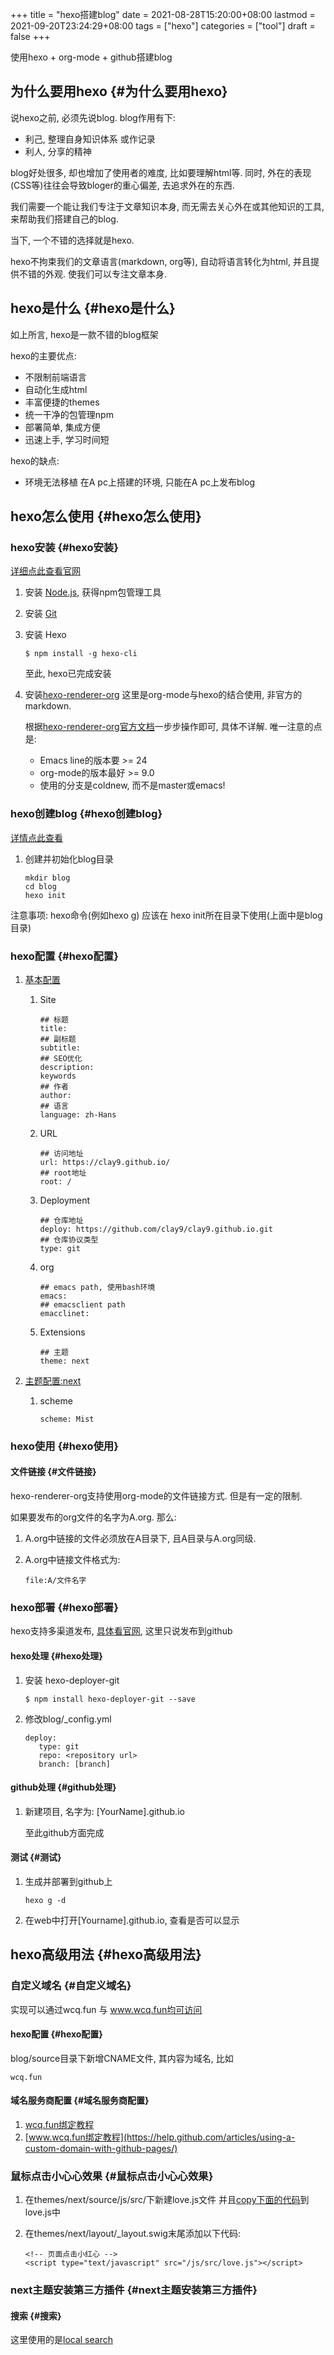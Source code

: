 +++
title = "hexo搭建blog"
date = 2021-08-28T15:20:00+08:00
lastmod = 2021-09-20T23:24:29+08:00
tags = ["hexo"]
categories = ["tool"]
draft = false
+++

使用hexo + org-mode + github搭建blog

<!--more-->


## 为什么要用hexo {#为什么要用hexo}

说hexo之前, 必须先说blog. blog作用有下:

-   利己, 整理自身知识体系 或作记录
-   利人, 分享的精神

blog好处很多, 却也增加了使用者的难度, 比如要理解html等. 同时, 外在的表现(CSS等)往往会导致bloger的重心偏差, 去追求外在的东西.

我们需要一个能让我们专注于文章知识本身, 而无需去关心外在或其他知识的工具, 来帮助我们搭建自己的blog.

当下, 一个不错的选择就是hexo.

hexo不拘束我们的文章语言(markdown, org等), 自动将语言转化为html, 并且提供不错的外观. 使我们可以专注文章本身.


## hexo是什么 {#hexo是什么}

如上所言, hexo是一款不错的blog框架

hexo的主要优点:

-   不限制前端语言
-   自动化生成html
-   丰富便捷的themes
-   统一干净的包管理npm
-   部署简单, 集成方便
-   迅速上手, 学习时间短

hexo的缺点:

-   环境无法移植
    在A pc上搭建的环境, 只能在A pc上发布blog


## hexo怎么使用 {#hexo怎么使用}


### hexo安装 {#hexo安装}

[详细点此查看官网](https://hexo.io)

1.  安装 [Node.js](https://nodejs.org/en/), 获得npm包管理工具
2.  安装 [Git](https://git-scm.com)
3.  安装 Hexo

    ```text
    $ npm install -g hexo-cli
    ```

    至此, hexo已完成安装
4.  安装[hexo-renderer-org](https://github.com/coldnew/hexo-renderer-org)
    这里是org-mode与hexo的结合使用, 非官方的markdown.

    根据[hexo-renderer-org官方文档](https://coldnew.github.io/hexo-org-example/2017/03/05/getting-started-with-hexo-and-org-mode/)一步步操作即可, 具体不详解. 唯一注意的点是:

    -   Emacs line的版本要 >= 24
    -   org-mode的版本最好 >= 9.0
    -   使用的分支是coldnew, 而不是master或emacs!


### hexo创建blog {#hexo创建blog}

[详情点此查看](https://hexo.io)

1.  创建并初始化blog目录

    ```text
    mkdir blog
    cd blog
    hexo init
    ```

注意事项:
hexo命令(例如hexo g) 应该在 hexo init所在目录下使用(上面中是blog目录)


### hexo配置 {#hexo配置}

1.  [基本配置](https://hexo.io/zh-cn/docs/configuration)
    1.  Site

        ```text
        ## 标题
        title:
        ## 副标题
        subtitle:
        ## SEO优化
        description:
        keywords
        ## 作者
        author:
        ## 语言
        language: zh-Hans
        ```
    2.  URL

        ```text
        ## 访问地址
        url: https://clay9.github.io/
        ## root地址
        root: /
        ```
    3.  Deployment

        ```text
        ## 仓库地址
        deploy: https://github.com/clay9/clay9.github.io.git
        ## 仓库协议类型
        type: git
        ```
    4.  org

        ```text
        ## emacs path, 使用bash环境
        emacs:
        ## emacsclient path
        emacclinet:
        ```
    5.  Extensions

        ```text
        ## 主题
        theme: next
        ```

2.  [主题配置:next](http://theme-next.iissnan.com/getting-started.html)
    1.  scheme

        ```text
        scheme: Mist
        ```


### hexo使用 {#hexo使用}


#### 文件链接 {#文件链接}

hexo-renderer-org支持使用org-mode的文件链接方式.
但是有一定的限制.

如果要发布的org文件的名字为A.org. 那么:

1.  A.org中链接的文件必须放在A目录下, 且A目录与A.org同级.
2.  A.org中链接文件格式为:

    ```text
    file:A/文件名字
    ```


### hexo部署 {#hexo部署}

hexo支持多渠道发布, [具体看官网](https://hexo.io/zh-cn/docs/deployment), 这里只说发布到github


#### hexo处理 {#hexo处理}

1.  安装 hexo-deployer-git

    ```text
    $ npm install hexo-deployer-git --save
    ```
2.  修改blog/\_config.yml

    ```text
    deploy:
       type: git
       repo: <repository url>
       branch: [branch]
    ```


#### github处理 {#github处理}

1.  新建项目, 名字为: [YourName].github.io

    至此github方面完成


#### 测试 {#测试}

1.  生成并部署到github上

    ```text
    hexo g -d
    ```
2.  在web中打开[Yourname].github.io, 查看是否可以显示


## hexo高级用法 {#hexo高级用法}


### 自定义域名 {#自定义域名}

实现可以通过wcq.fun 与 www.wcq.fun均可访问


#### hexo配置 {#hexo配置}

blog/source目录下新增CNAME文件, 其内容为域名, 比如

```text
wcq.fun
```


#### 域名服务商配置 {#域名服务商配置}

1.  [wcq.fun绑定教程](https://help.github.com/articles/using-a-custom-domain-with-github-pages/)
2.  [www.wcq.fun绑定教程](https://help.github.com/articles/using-a-custom-domain-with-github-pages/)


### 鼠标点击小心心效果 {#鼠标点击小心心效果}

1.  在themes/next/source/js/src/下新建love.js文件
    并且[copy下面的代码](hexo/love.txt)到love.js中
2.  在themes/next/layout/\_layout.swig末尾添加以下代码:

    ```text
    <!-- 页面点击小红心 -->
    <script type="text/javascript" src="/js/src/love.js"></script>
    ```


### next主题安装第三方插件 {#next主题安装第三方插件}


#### 搜索 {#搜索}

这里使用的是[local search](http://theme-next.iissnan.com/third-party-services.html#local-search)